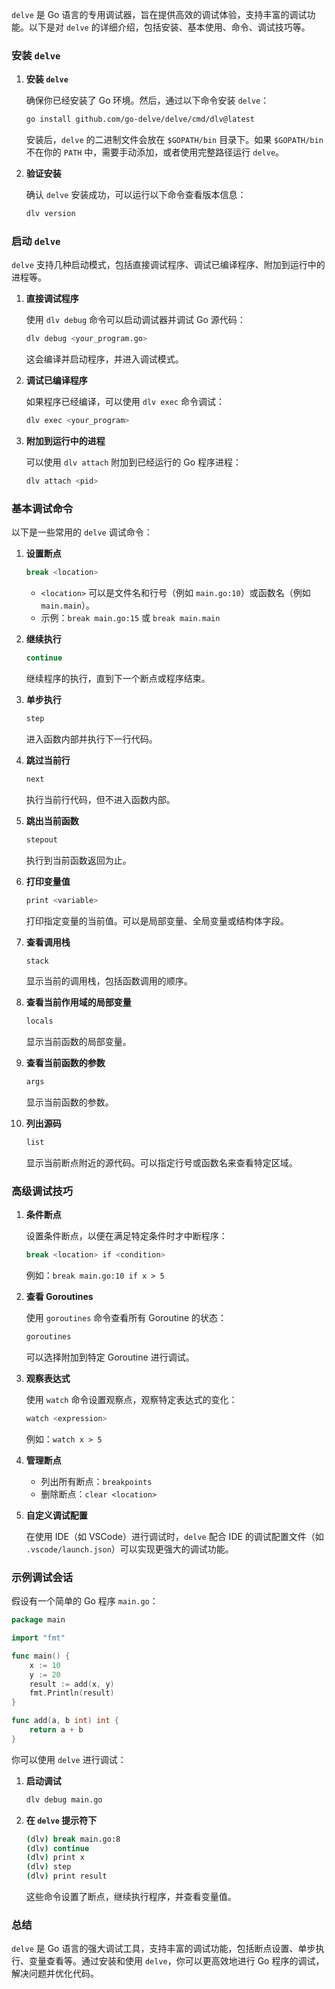 `delve` 是 Go 语言的专用调试器，旨在提供高效的调试体验，支持丰富的调试功能。以下是对 `delve` 的详细介绍，包括安装、基本使用、命令、调试技巧等。

### 安装 `delve`

1. **安装 `delve`**

   确保你已经安装了 Go 环境。然后，通过以下命令安装 `delve`：

   ```sh
   go install github.com/go-delve/delve/cmd/dlv@latest
   ```

   安装后，`delve` 的二进制文件会放在 `$GOPATH/bin` 目录下。如果 `$GOPATH/bin` 不在你的 `PATH` 中，需要手动添加，或者使用完整路径运行 `delve`。

2. **验证安装**

   确认 `delve` 安装成功，可以运行以下命令查看版本信息：

   ```sh
   dlv version
   ```

### 启动 `delve`

`delve` 支持几种启动模式，包括直接调试程序、调试已编译程序、附加到运行中的进程等。

1. **直接调试程序**

   使用 `dlv debug` 命令可以启动调试器并调试 Go 源代码：

   ```sh
   dlv debug <your_program.go>
   ```

   这会编译并启动程序，并进入调试模式。

2. **调试已编译程序**

   如果程序已经编译，可以使用 `dlv exec` 命令调试：

   ```sh
   dlv exec <your_program>
   ```

3. **附加到运行中的进程**

   可以使用 `dlv attach` 附加到已经运行的 Go 程序进程：

   ```sh
   dlv attach <pid>
   ```

### 基本调试命令

以下是一些常用的 `delve` 调试命令：

1. **设置断点**

   ```sh
   break <location>
   ```

   - `<location>` 可以是文件名和行号（例如 `main.go:10`）或函数名（例如 `main.main`）。
   - 示例：`break main.go:15` 或 `break main.main`

2. **继续执行**

   ```sh
   continue
   ```

   继续程序的执行，直到下一个断点或程序结束。

3. **单步执行**

   ```sh
   step
   ```

   进入函数内部并执行下一行代码。

4. **跳过当前行**

   ```sh
   next
   ```

   执行当前行代码，但不进入函数内部。

5. **跳出当前函数**

   ```sh
   stepout
   ```

   执行到当前函数返回为止。

6. **打印变量值**

   ```sh
   print <variable>
   ```

   打印指定变量的当前值。可以是局部变量、全局变量或结构体字段。

7. **查看调用栈**

   ```sh
   stack
   ```

   显示当前的调用栈，包括函数调用的顺序。

8. **查看当前作用域的局部变量**

   ```sh
   locals
   ```

   显示当前函数的局部变量。

9. **查看当前函数的参数**

   ```sh
   args
   ```

   显示当前函数的参数。

10. **列出源码**

    ```sh
    list
    ```

    显示当前断点附近的源代码。可以指定行号或函数名来查看特定区域。

### 高级调试技巧

1. **条件断点**

   设置条件断点，以便在满足特定条件时才中断程序：

   ```sh
   break <location> if <condition>
   ```

   例如：`break main.go:10 if x > 5`

2. **查看 Goroutines**

   使用 `goroutines` 命令查看所有 Goroutine 的状态：

   ```sh
   goroutines
   ```

   可以选择附加到特定 Goroutine 进行调试。

3. **观察表达式**

   使用 `watch` 命令设置观察点，观察特定表达式的变化：

   ```sh
   watch <expression>
   ```

   例如：`watch x > 5`

4. **管理断点**

   - 列出所有断点：`breakpoints`
   - 删除断点：`clear <location>`

5. **自定义调试配置**

   在使用 IDE（如 VSCode）进行调试时，`delve` 配合 IDE 的调试配置文件（如 `.vscode/launch.json`）可以实现更强大的调试功能。

### 示例调试会话

假设有一个简单的 Go 程序 `main.go`：

```go
package main

import "fmt"

func main() {
    x := 10
    y := 20
    result := add(x, y)
    fmt.Println(result)
}

func add(a, b int) int {
    return a + b
}
```

你可以使用 `delve` 进行调试：

1. **启动调试**

   ```sh
   dlv debug main.go
   ```

2. **在 `delve` 提示符下**

   ```sh
   (dlv) break main.go:8
   (dlv) continue
   (dlv) print x
   (dlv) step
   (dlv) print result
   ```

   这些命令设置了断点，继续执行程序，并查看变量值。

### 总结

`delve` 是 Go 语言的强大调试工具，支持丰富的调试功能，包括断点设置、单步执行、变量查看等。通过安装和使用 `delve`，你可以更高效地进行 Go 程序的调试，解决问题并优化代码。
